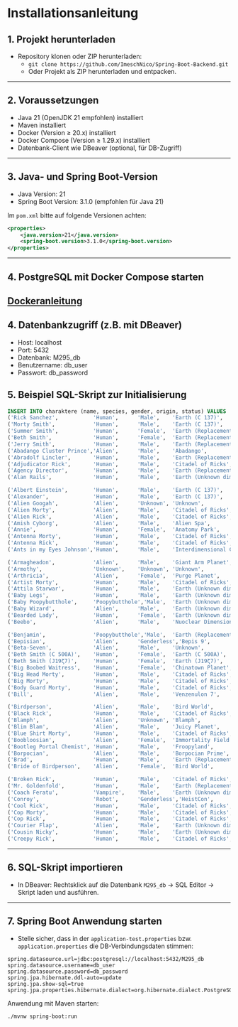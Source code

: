 # Installationsanleitung

## 1. Projekt herunterladen

- Repository klonen oder ZIP herunterladen:
    - `git clone https://github.com/ImeschNico/Spring-Boot-Backend.git`
    - Oder Projekt als ZIP herunterladen und entpacken.

---

## 2. Voraussetzungen

- Java 21 (OpenJDK 21 empfohlen) installiert
- Maven installiert
- Docker (Version ≥ 20.x) installiert
- Docker Compose (Version ≥ 1.29.x) installiert
- Datenbank-Client wie DBeaver (optional, für DB-Zugriff)

---

## 3. Java- und Spring Boot-Version

- Java Version: 21
- Spring Boot Version: 3.1.0 (empfohlen für Java 21)

Im `pom.xml` bitte auf folgende Versionen achten:

```xml
<properties>
    <java.version>21</java.version>
    <spring-boot.version>3.1.0</spring-boot.version>
</properties>
```

---

## 4. PostgreSQL mit Docker Compose starten

[Dockeranleitung](/m295-backend/src/main/java/com/m295/m295_backend/docker/Docker-Compose.md)
---

## 4. Datenbankzugriff (z.B. mit DBeaver)

- Host: localhost
- Port: 5432
- Datenbank: M295_db
- Benutzername: db_user
- Passwort: db_password

## 5. Beispiel SQL-Skript zur Initialisierung

```sql
INSERT INTO charaktere (name, species, gender, origin, status) VALUES
('Rick Sanchez',           'Human',      'Male',    'Earth (C 137)',                'Alive'),
('Morty Smith',            'Human',      'Male',    'Earth (C 137)',                'Alive'),
('Summer Smith',           'Human',      'Female',  'Earth (Replacement Dimension)','Alive'),
('Beth Smith',             'Human',      'Female',  'Earth (Replacement Dimension)','Alive'),
('Jerry Smith',            'Human',      'Male',    'Earth (Replacement Dimension)','Alive'),
('Abadango Cluster Prince','Alien',      'Male',    'Abadango',                     'Alive'),
('Abradolf Lincler',       'Human',      'Male',    'Earth (Replacement Dimension)','Alive'),
('Adjudicator Rick',       'Human',      'Male',    'Citadel of Ricks',             'Dead'),
('Agency Director',        'Human',      'Male',    'Earth (Replacement Dimension)','Dead'),
('Alan Rails',             'Human',      'Male',    'Earth (Unknown dimension)',    'Dead'),

('Albert Einstein',        'Human',      'Male',    'Earth (C 137)',                'Alive'),
('Alexander',              'Human',      'Male',    'Earth (C 137)',                'Dead'),
('Alien Googah',           'Alien',      'Unknown', 'Unknown',                      'Unknown'),
('Alien Morty',            'Alien',      'Male',    'Citadel of Ricks',             'Unknown'),
('Alien Rick',             'Alien',      'Male',    'Citadel of Ricks',             'Unknown'),
('Amish Cyborg',           'Alien',      'Male',    'Alien Spa',                    'Dead'),
('Annie',                  'Human',      'Female',  'Anatomy Park',                 'Alive'),
('Antenna Morty',          'Human',      'Male',    'Citadel of Ricks',             'Alive'),
('Antenna Rick',           'Human',      'Male',    'Citadel of Ricks',             'Unknown'),
('Ants in my Eyes Johnson','Human',      'Male',    'Interdimensional Cable',       'Alive'),

('Armagheadon',            'Alien',      'Male',    'Giant Arm Planet',             'Alive'),
('Armothy',                'Unknown',    'Unknown', 'Unknown',                      'Alive'),
('Arthricia',              'Alien',      'Female',  'Purge Planet',                 'Alive'),
('Artist Morty',           'Human',      'Male',    'Citadel of Ricks',             'Alive'),
('Attila Starwar',         'Human',      'Male',    'Earth (Unknown dimension)',    'Alive'),
('Baby Legs',              'Human',      'Male',    'Earth (Unknown dimension)',    'Alive'),
('Baby Poopybutthole',     'Poopybutthole','Male',  'Earth (Unknown dimension)',    'Alive'),
('Baby Wizard',            'Alien',      'Male',    'Earth (Unknown dimension)',    'Dead'),
('Bearded Lady',           'Human',      'Female',  'Earth (Unknown dimension)',    'Alive'),
('Beebo',                  'Alien',      'Male',    'Nuoclear Dimension',           'Dead'),

('Benjamin',               'Poopybutthole','Male',  'Earth (Replacement Dimension)','Alive'),
('Bepisian',               'Alien',      'Genderless','Bepis 9',                    'Alive'),
('Beta-Seven',             'Alien',      'Male',    'Unknown',                      'Alive'),
('Beth Smith (C 500A)',    'Human',      'Female',  'Earth (C 500A)',               'Alive'),
('Beth Smith (J19ζ7)',     'Human',      'Female',  'Earth (J19ζ7)',                'Alive'),
('Big Boobed Waitress',    'Human',      'Female',  'Chinatown Planet',             'Alive'),
('Big Head Morty',         'Human',      'Male',    'Citadel of Ricks',             'Dead'),
('Big Morty',              'Human',      'Male',    'Citadel of Ricks',             'Dead'),
('Body Guard Morty',       'Human',      'Male',    'Citadel of Ricks',             'Alive'),
('Bill',                   'Alien',      'Male',    'Venzenulon 7',                 'Alive'),

('Birdperson',             'Alien',      'Male',    'Bird World',                   'Alive'),
('Black Rick',             'Human',      'Male',    'Citadel of Ricks',             'Alive'),
('Blamph',                 'Alien',      'Unknown', 'Blamph',                       'Alive'),
('Blim Blam',              'Alien',      'Male',    'Juicy Planet',                 'Alive'),
('Blue Shirt Morty',       'Human',      'Male',    'Citadel of Ricks',             'Alive'),
('Boobloosian',            'Alien',      'Female',  'Immortality Field Resort',     'Dead'),
('Bootleg Portal Chemist', 'Human',      'Male',    'Froopyland',                   'Alive'),
('Borpocian',              'Alien',      'Male',    'Borpocian Prime',              'Dead'),
('Brad',                   'Human',      'Male',    'Earth (Replacement Dimension)','Alive'),
('Bride of Birdperson',    'Alien',      'Female',  'Bird World',                   'Dead'),

('Broken Rick',            'Human',      'Male',    'Citadel of Ricks',             'Alive'),
('Mr. Goldenfold',         'Human',      'Male',    'Earth (Replacement Dimension)','Alive'),
('Coach Feratu',           'Vampire',    'Male',    'Earth (Unknown dimension)',    'Dead'),
('Conroy',                 'Robot',      'Genderless','HeistCon',                   'Alive'),
('Cool Rick',              'Human',      'Male',    'Citadel of Ricks',             'Alive'),
('Cop Morty',              'Human',      'Male',    'Citadel of Ricks',             'Alive'),
('Cop Rick',               'Human',      'Male',    'Citadel of Ricks',             'Alive'),
('Courier Flap',           'Alien',      'Male',    'Earth (Unknown dimension)',    'Alive'),
('Cousin Nicky',           'Human',      'Male',    'Earth (Unknown dimension)',    'Alive'),
('Creepy Rick',            'Human',      'Male',    'Citadel of Ricks',             'Alive');
```

---

## 6. SQL-Skript importieren

- In DBeaver: Rechtsklick auf die Datenbank `M295_db` → SQL Editor → Skript laden und ausführen.

---

## 7. Spring Boot Anwendung starten

- Stelle sicher, dass in der `application-test.properties` bzw. `application.properties` die DB-Verbindungsdaten stimmen:

```properties
spring.datasource.url=jdbc:postgresql://localhost:5432/M295_db
spring.datasource.username=db_user
spring.datasource.password=db_password
spring.jpa.hibernate.ddl-auto=update
spring.jpa.show-sql=true
spring.jpa.properties.hibernate.dialect=org.hibernate.dialect.PostgreSQLDialect
```

Anwendung mit Maven starten:
```bash
./mvnw spring-boot:run
```
